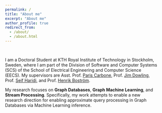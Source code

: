 ```yaml
---
permalink: /
title: "About me"
excerpt: "About me"
author_profile: true
redirect_from: 
  - /about/
  - /about.html
---
```

<br>

I am a Doctoral Student at KTH Royal Institute of Technology in Stockholm, Sweden, where I am part of the Division of Software and Computer Systems (SCS) of the School of Electrical Engineering and Computer Science (EECS). My supervisors are Asst. Prof. [Paris Carbone](https://www.kth.se/profile/parisc), Prof. [Jim Dowling](https://www.kth.se/profile/jdowling), Prof. [Seif Haridi](https://www.kth.se/profile/haridi), and Prof. [Henrik Boström](https://www.kth.se/profile/henbos).

My research focuses on <b>Graph Databases</b>, <b>Graph Machine Learning</b>, and <b>Stream Processing</b>. Specifically, my work attempts to enable a new research direction for enabling approximate query processing in Graph Databases via Machine Learning inference.
